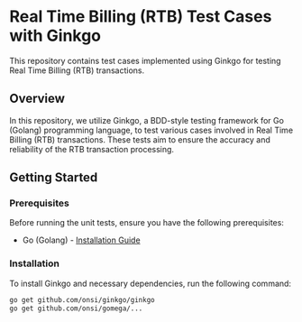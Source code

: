 # Real Time Billing (RTB) Test Cases with Ginkgo

This repository contains test cases implemented using Ginkgo for testing Real Time Billing (RTB) transactions.

## Overview

In this repository, we utilize Ginkgo, a BDD-style testing framework for Go (Golang) programming language, to test various cases involved in Real Time Billing (RTB) transactions. These tests aim to ensure the accuracy and reliability of the RTB transaction processing.

## Getting Started

### Prerequisites

Before running the unit tests, ensure you have the following prerequisites:

- Go (Golang) - [Installation Guide](https://golang.org/doc/install)

### Installation

To install Ginkgo and necessary dependencies, run the following command:

```bash
go get github.com/onsi/ginkgo/ginkgo
go get github.com/onsi/gomega/...
